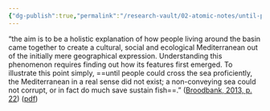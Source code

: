 ```yaml
---
{"dg-publish":true,"permalink":"/research-vault/02-atomic-notes/until-people-could-cross-the-sea-proficiently-the-mediterranean-in-a-real-sense-did-not-exist/"}
---
```


“the aim is to be a holistic explanation of how people living around the basin came together to create a cultural, social and ecological Mediterranean out of the initially mere geographical expression. Understanding this phenomenon requires finding out how its features first emerged. To illustrate this point simply, ==until people could cross the sea proficiently, the Mediterranean in a real sense did not exist; a non-conveying sea could not corrupt, or in fact do much save sustain fish==.” ([Broodbank, 2013, p. 22](zotero://select/library/items/IR54JIQG)) ([pdf](zotero://open-pdf/library/items/85K7BT2G?page=19&annotation=K6SZJFEJ))